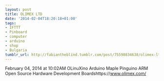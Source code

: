 ```yaml
---
layout: post
title: OLIMEX LTD
date: '2014-02-04T18:20:18+01:00'
tags:
- IFTTT
- Pinboard
- computer
- arduino
- shop
- Bulgaria
tumblr_url: http://fabiantheblind.tumblr.com/post/75598834638/olimex-ltd
---
```

February 04, 2014 at 10:02AM
OLinuXino Arduino Maple Pinguino ARM Open Source Hardware Development Boardshttps://www.olimex.com/
